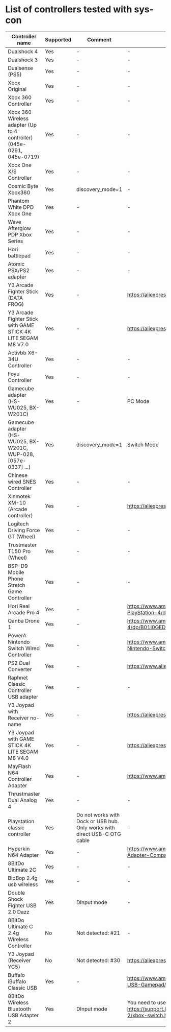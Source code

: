 # List of controllers tested with sys-con
| Controller name         | Supported | Comment | Link |
|-------------------------|-----------|---------|------|
| Dualshock 4 | Yes | - | - |
| Dualshock 3 | Yes | - | - |
| Dualsense (PS5) | Yes | - | - |
| Xbox Original | Yes | - | - |
| Xbox 360 Controller | Yes | - | - |
| Xbox 360 Wireless adapter (Up to 4 controller) (045e-0291, 045e-0719) | Yes | - | - |
| Xbox One X/S Controller | Yes | - | - |
| Cosmic Byte Xbox360 | Yes | discovery_mode=1 | - |
| Phantom White DPD Xbox One | Yes | - | - |
| Wave Afterglow PDP Xbox Series | Yes | - | - |
| Hori battlepad | Yes | - | - |
| Atomic PSX/PS2 adapter | Yes | - | - |
| Y3 Arcade Fighter Stick (DATA FROG)  | Yes | - | https://aliexpress.com/item/1005006369969745.html |
| Y3 Arcade Fighter Stick with GAME STICK 4K LITE SEGAM M8 V7.0 | Yes | - | https://aliexpress.com/item/1005006369969745.html |
| Activbb X6-34U Controller | Yes | - | - |
| Foyu Controller | Yes | - | - |
| Gamecube adapter (HS-WU025, BX-W201C)  | Yes | - | PC Mode |
| Gamecube adapter (HS-WU025, BX-W201C, WUP-028, [057e-0337] ...)  | Yes | discovery_mode=1 | Switch Mode |
| Chinese wired SNES Controller | Yes | - | - |
| Xinmotek XM-10 (Arcade controller) | Yes | - | https://aliexpress.com/item/32785870354.html |
| Logitech Driving Force GT (Wheel) | Yes | - | - |
| Trustmaster T150 Pro (Wheel) | Yes | - | - |
| BSP-D9 Mobile Phone Stretch Game Controller | Yes | - | - |
| Hori Real Arcade Pro 4 | Yes | - | https://www.amazon.com/HORI-Real-Arcade-Pro-PlayStation-4/dp/B00SULMRI4 |
| Qanba Drone 1 | Yes | - | https://www.amazon.com/Qanba-Drone-PlayStation-4/dp/B01I0GEDEY |
| PowerA Nintendo Switch Wired Controller | Yes | - | https://www.amazon.com/PowerA-Wired-Controller-Nintendo-Switch-Black/dp/B07PDJ45BT |
| PS2 Dual Converter | Yes | - | https://www.aliexpress.com/item/4000662529384.html |
| Raphnet Classic Controller USB adapter | Yes | - | - |
| Y3 Joypad with Receiver no-name | Yes | - | https://aliexpress.com/item/1005002359869263.html |
| Y3 Joypad with GAME STICK 4K LITE SEGAM M8 V4.0 | Yes | - | https://aliexpress.com/item/1005002359869263.html |
| MayFlash N64 Controller Adapter| Yes | - | https://www.amazon.com/dp/B002B9FIUU |
| Thrustmaster Dual Analog 4 | Yes | - | - |
| Playstation classic controller | Yes | Do not works with Dock or USB hub. Only works with direct USB-C OTG cable | - |
| Hyperkin N64 Adapter | Yes | - | https://www.amazon.com.au/Hyperkin-Controller-Adapter-Compatible-Nintendo/dp/B082N7K8QS |
| 8BitDo Ultimate 2C | Yes | - | - |
| BipBop 2.4g usb wireless | Yes | - | - |
| Double Shock Fighter USB 2.0 Dazz| Yes | DInput mode | - |
| 8BitDo Ultimate C 2.4g Wireless Controller  | No | Not detected: #21 | - |
| Y3 Joypad (Receiver YC5)| No | Not detected: #30 | https://aliexpress.com/item/1005005458136372.html |
| Buffalo iBuffalo Classic USB | Yes | - | https://www.amazon.com/Buffalo-iBuffalo-Classic-USB-Gamepad/dp/B002B9XB0E |
| 8BitDo Wireless Bluetooth USB Adapter 2 | Yes | DInput mode | You need to use Dinput mode. See "Manual setting" in https://support.8bitdo.com/Manual/USB-Adapter-2/xbox-switch.html |

